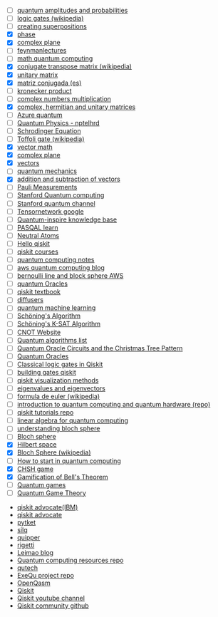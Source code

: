 * [ ] [quantum amplitudes and probabilities](https://towardsdatascience.com/quantum-amplitudes-and-probabilities-b49a6969b0b9)
* [ ] [logic gates (wikipedia)](https://en.wikipedia.org/wiki/Quantum_logic_gate)
* [ ] [creating superpositions](https://quantum-computing.ibm.com/composer/docs/iqx/guide/creating-superpositions)
* [X] [phase](
https://en.wikipedia.org/wiki/File:Phase_shifter_using_IQ_modulator.gif)
* [X] [complex plane](https://en.wikipedia.org/wiki/Complex_plane)
* [ ] [feynmanlectures](https://www.feynmanlectures.caltech.edu/)
* [ ] [math quantum computing](https://towardsdatascience.com/explaining-the-math-of-a-quantum-circuit-for-the-non-mathematician-79abf345c508)
* [X] [conjugate transpose matrix (wikipedia)](https://en.wikipedia.org/wiki/Conjugate_transpose)
* [X] [unitary matrix](https://mathworld.wolfram.com/UnitaryMatrix.html)
* [X] [matriz conjugada (es)](https://youtu.be/w4SYkLpytSs)
* [ ] [kronecker product](https://mathworld.wolfram.com/KroneckerProduct.html)
* [ ] [complex numbers multiplication](https://www.khanacademy.org/math/algebra2/x2ec2f6f830c9fb89:complex/x2ec2f6f830c9fb89:complex-mul/a/multiplying-complex-numbers)
* [X] [complex, hermitian and unitary matrices](https://youtu.be/DUuTx2nbizM)
* [ ] [Azure quantum](https://learn.microsoft.com/pt-br/azure/quantum/)
* [ ] [Quantum Physics - nptelhrd](https://www.youtube.com/playlist?list=PL0F530F3BAF8C6FCC)
* [ ] [Schrodinger Equation](https://youtu.be/QeUMFo8sODk)
* [ ] [Toffoli gate (wikipedia)](https://en.wikipedia.org/wiki/Toffoli_gate)
* [X] [vector math](https://mathinsight.org/vector_introduction)
* [X] [complex plane](https://www.mathsisfun.com/algebra/complex-plane.html)
* [X] [vectors](https://www.khanacademy.org/math/precalculus/x9e81a4f98389efdf:vectors)
* [ ] [quantum mechanics](https://www.khanacademy.org/science/physics/quantum-physics)
* [X] [addition and subtraction of vectors](https://youtu.be/VFRW0f0XUU8)
* [ ] [Pauli Measurements](https://learn.microsoft.com/en-us/azure/quantum/concepts-pauli-measurements)
* [ ] [Stanford Quantum computing](https://qc.stanford.edu/hsqccourse)
* [ ] [Stanford quantum channel](https://www.youtube.com/@stanfordquantum8922)
* [ ] [Tensornetwork google](https://github.com/google/TensorNetwork)
* [ ] [Quantum-inspire knowledge base](https://www.quantum-inspire.com/kbase/introduction-to-quantum-computing/)
* [ ] [PASQAL learn](https://www.pasqal.com/learn/media)
* [ ] [Neutral Atoms](https://arxiv.org/pdf/2006.12326.pdf)
* [ ] [Hello qiskit](https://qiskit.org/textbook/ch-ex/hello-qiskit.html)
* [ ] [qiskit courses](https://learn.qiskit.org/)
* [ ] [quantum computing notes](https://akyrillidis.github.io/notes/)
* [ ] [aws quantum computing blog](https://aws.amazon.com/blogs/quantum-computing/)
* [ ] [bernoulli line and block sphere AWS](https://aws.amazon.com/blogs/quantum-computing/bernoulli-line-and-the-bloch-sphere/)
* [ ] [quantum Oracles](https://learn.microsoft.com/en-us/azure/quantum/concepts-oracles)
* [ ] [qiskit textbook](https://qiskit.org/textbook/preface.html)
* [ ] [diffusers](https://towardsdatascience.com/a-practical-guide-to-quantum-amplitude-amplification-dbcbe467044a)
* [ ] [quantum machine learning](https://github.com/quantum-machine-learning)
* [ ] [Schöning's Algorithm](https://www.cs.yale.edu/homes/spielman/366/schoening.pdf)
* [ ] [Schöning's K-SAT Algorithm](https://arxiv.org/pdf/1008.4067.pdf)
* [ ] [CNOT Website](https://cnot.io/quantum_computing/)
* [ ] [Quantum algorithms list](https://quantumalgorithmzoo.org/)
* [ ] [Quantum Oracle Circuits and the Christmas Tree Pattern](https://msoeken.github.io/blog_qac.html)
* [ ] [Quantum Oracles](https://benjaminwhiteside.com/2022/08/07/quantum-oracles/)
* [ ] [Classical logic gates in Qiskit](https://gist.github.com/primaryobjects/49674b30f1882401b32fc46d1991ef89)
* [ ] [building gates qiskit](https://qiskit.org/textbook/ch-gates/more-circuit-identities.html)
* [ ] [qiskit visualization methods](https://qiskit.org/documentation/apidoc/visualization.html)
* [ ] [eigenvalues and eigenvectors](https://www.khanacademy.org/math/linear-algebra/alternate-bases/eigen-everything/v/linear-algebra-introduction-to-eigenvalues-and-eigenvectors)
* [ ] [formula de euler (wikipedia)](https://en.wikipedia.org/wiki/Euler%27s_formula)
* [ ] [introduction to quantum computing and quantum hardware (repo)](https://github.com/qiskit-community/intro-to-quantum-computing-and-quantum-hardware)
* [ ] [qiskit tutorials repo](https://github.com/Qiskit/qiskit-tutorials)
* [ ] [linear algebra for quantum computing](https://cds.cern.ch/record/1522001/files/978-1-4614-6336-8_BookBackMatter.pdf)
* [ ] [understanding bloch sphere](https://physics.stackexchange.com/questions/204090/understanding-the-bloch-sphere)
* [ ] [Bloch sphere](https://leimao.github.io/blog/Qubit-Bloch-Sphere/)
* [X] [Hilbert space](https://ncatlab.org/nlab/show/Hilbert+space)
* [X] [Bloch Sphere (wikipedia)](https://en.wikipedia.org/wiki/File:Bloch_sphere.svg)
* [ ] [How to start in quantum computing](https://www.nature.com/articles/d41586-021-00533-x)
* [X] [CHSH game](https://youtu.be/q6kmvU9LsIg)
* [X] [Gamification of Bell's Theorem](https://youtu.be/v7jctqKsUMA)
* [ ] [Quantum games](https://medium.com/colibritd-quantum/quantum-games-when-the-players-enjoy-entanglement-20a50aef255e)
* [ ] [Quantum Game Theory](https://medium.com/mit-6-s089-intro-to-quantum-computing/quantum-game-theory-overview-example-issues-and-the-future-5b00495eb4a5)

* [qiskit advocate(IBM)](https://www.ibm.com/training/badge/qiskit-advocate)
* [qiskit advocate](https://qiskit.org/advocates/)
* [pytket](https://cqcl.github.io/tket/pytket/api/index.html)
* [silq](https://silq.ethz.ch/)
* [quipper](https://www.mathstat.dal.ca/~selinger/quipper/)
* [rigetti](https://qcs.rigetti.com)
* [Leimao blog](https://leimao.github.io/blog/)
* [Quantum computing resources repo](https://github.com/desireevl/awesome-quantum-computing)
* [qutech](https://qutech.nl)
* [ExeQu project repo](https://github.com/Htraez/ExeQu)
* [OpenQasm](https://openqasm.com/index.html)
* [Qiskit](https://qiskit.org)
* [Qiskit youtube channel](https://www.youtube.com/channel/UClBNq7mCMf5xm8baE_VMl3A)
* [Qiskit community github](https://github.com/qiskit-community)
